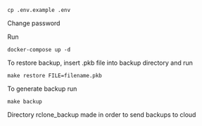 ```
cp .env.example .env
```
Change password

Run 
```
docker-compose up -d
```

To restore backup, insert .pkb file into backup directory and run
```
make restore FILE=filename.pkb
```

To generate backup run 
```
make backup
```


Directory rclone_backup made in order to send backups to cloud

